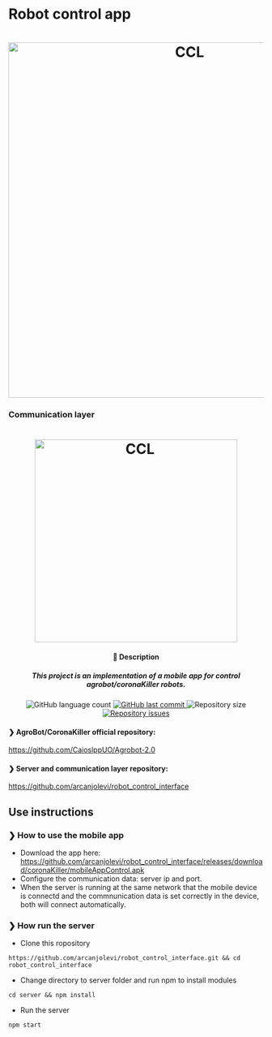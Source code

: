 # Robot control app

<h1 align="center">
    <img alt="CCL" title="logo" src="https://github.com/arcanjolevi/robot_control_interface/blob/master/schemas/ezgif.com-video-to-gif.gif" width="700px" />
</h1>

### Communication layer

<h1 align="center">
    <img alt="CCL" title="logo" src="https://github.com/arcanjolevi/control_communication_interface_for_hover_robot/blob/master/schemas/CCL.png" width="400px" />
</h1>

<h4 align="center">
  🚀 Description
</h4>

<h5 align="center">
  This project is an implementation of a mobile app for control agrobot/coronaKiller robots.
</h5>

<p align="center">
  <img alt="GitHub language count" src="https://img.shields.io/github/languages/count/arcanjolevi/robot_control_app">

  <a href="https://github.com/arcanjolevi/robot_control_app/commits/master">
    <img alt="GitHub last commit" src="https://img.shields.io/github/last-commit/arcanjolevi/robot_control_app">
  </a>
  
  <img alt="Repository size" src="https://img.shields.io/github/repo-size/arcanjolevi/robot_control_app">
  
  <a href="https://github.com/arcanjolevi/robot_control_app/issues">
    <img alt="Repository issues" src="https://img.shields.io/github/issues/arcanjolevi/robot_control_app">
  </a>
</p>

#### ❯ AgroBot/CoronaKiller official repository:
https://github.com/CaioslppUO/Agrobot-2.0

#### ❯ Server and communication layer repository:
https://github.com/arcanjolevi/robot_control_interface

## Use instructions

### ❯ How to use the mobile app

* Download the app here: https://github.com/arcanjolevi/robot_control_interface/releases/download/coronaKiller/mobileAppControl.apk
* Configure the communication data: server ip and port.
* When the server is running at the same network that the mobile device is connectd and the commnunication data is set correctly in the device, both will connect automatically.

### ❯ How run the server

* Clone this ropository
```
https://github.com/arcanjolevi/robot_control_interface.git && cd robot_control_interface
```
* Change directory to server folder and run npm to install modules
```
cd server && npm install
```
* Run the server
```
npm start
```
